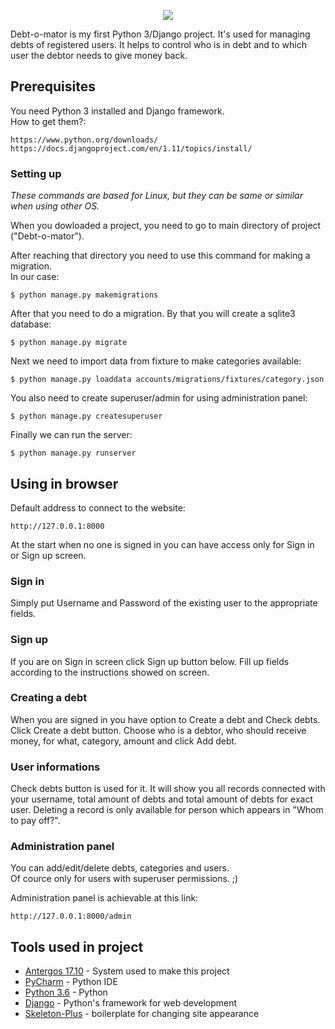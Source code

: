 <p align="center"><img src ="https://imghost.io/images/2017/11/12/logo.png" /></p>


Debt-o-mator is my first Python 3/Django project. It's used for managing debts of registered users.
It helps to control who is in debt and to which user the debtor needs to give money back.


## Prerequisites

You need Python 3 installed and Django framework.  
How to get them?:

```
https://www.python.org/downloads/
https://docs.djangoproject.com/en/1.11/topics/install/
```

### Setting up

*These commands are based for Linux, but they can be same or similar when using other OS.*
  
  
When you dowloaded a project, you need to go to main directory of project ("Debt-o-mator"). 

After reaching that directory you need to use this command for making a migration.  
In our case:

```
$ python manage.py makemigrations
```

After that you need to do a migration. By that you will create a sqlite3 database:

```
$ python manage.py migrate
```

Next we need to import data from fixture to make categories available:

```
$ python manage.py loaddata accounts/migrations/fixtures/category.json
```

You also need to create superuser/admin for using administration panel:

```
$ python manage.py createsuperuser
```

Finally we can run the server:

```
$ python manage.py runserver
```


## Using in browser

Default address to connect to the website:

```
http://127.0.0.1:8000
```

At the start when no one is signed in you can have access only for Sign in or Sign up screen.


### Sign in

Simply put Username and Password of the existing user to the appropriate fields.


### Sign up

If you are on Sign in screen click Sign up button below. Fill up fields according to the instructions showed on screen.


### Creating a debt

When you are signed in you have option to Create a debt and Check debts. Click Create a debt button.
Choose who is a debtor, who should receive money, for what, category, amount and click Add debt.


### User informations

Check debts button is used for it.
It will show you all records connected with your username, total amount of debts and total amount of debts for exact user.
Deleting a record is only available for person which appears in "Whom to pay off?".


### Administration panel

You can add/edit/delete debts, categories and users.  
Of cource only for users with superuser permissions. ;)
  
Administration panel is achievable at this link:

```
http://127.0.0.1:8000/admin
```

## Tools used in project

* [Antergos 17.10](https://antergos.com) - System used to make this project
* [PyCharm](https://www.jetbrains.com/pycharm/) - Python IDE
* [Python 3.6](https://www.python.org) - Python
* [Django](https://www.djangoproject.com) - Python's framework for web development
* [Skeleton-Plus](https://github.com/oldaniel/skeleton-plus) - boilerplate for changing site appearance
